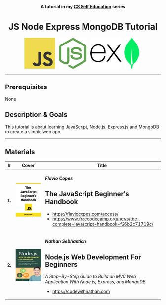 <div align="center">
  <b>A tutorial in my <a href="https://github.com/abeerration/CS-Self-Education">CS Self Education</a> series</b>
  <h1>JS Node Express MongoDB Tutorial</h1>
  <img height="100" src="js.svg">&nbsp;&nbsp;
  <img height="100" src="nodejs.svg">&nbsp;&nbsp;
  <img height="100" src="expressjs.svg">&nbsp;&nbsp;
  <img height="100" src="mongodb.svg">&nbsp;&nbsp;
</div>

---

## Prerequisites

None

## Description & Goals

This tutorial is about learning JavaScript, Node.js, Express.js and MongoDB to create a simple web app.

---

## Materials

| # | Cover | Title |
| ----------- | ----------- | ----------- |
| **1.** | ![](cover-js.jpg) | <h4><i>Flavio Copes</i></h4><h2>The JavaScript Beginner's Handbook</h2><ul><li>https://flaviocopes.com/access/</li><li>https://www.freecodecamp.org/news/the-complete-javascript-handbook-f26b2c71719c/</li></ul> |
| **2.** | ![](cover-nwb.jpg) | <h4><i>Nathan Sebhastian</i></h4><h2>Node.js Web Development For Beginners</h2><p><i>A Step-By-Step Guide to Build an MVC Web Application With Node.js, Express, and MongoDB</i></p><ul><li>https://codewithnathan.com</li></ul> |
